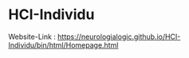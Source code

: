 # HCI-Individu
Website-Link : https://neurologialogic.github.io/HCI-Individu/bin/html/Homepage.html
